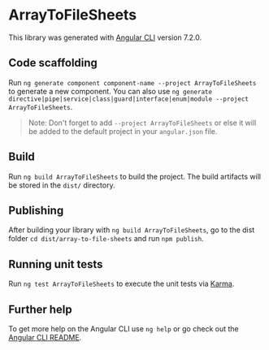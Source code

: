 # ArrayToFileSheets

This library was generated with [Angular CLI](https://github.com/angular/angular-cli) version 7.2.0.

## Code scaffolding

Run `ng generate component component-name --project ArrayToFileSheets` to generate a new component. You can also use `ng generate directive|pipe|service|class|guard|interface|enum|module --project ArrayToFileSheets`.
> Note: Don't forget to add `--project ArrayToFileSheets` or else it will be added to the default project in your `angular.json` file. 

## Build

Run `ng build ArrayToFileSheets` to build the project. The build artifacts will be stored in the `dist/` directory.

## Publishing

After building your library with `ng build ArrayToFileSheets`, go to the dist folder `cd dist/array-to-file-sheets` and run `npm publish`.

## Running unit tests

Run `ng test ArrayToFileSheets` to execute the unit tests via [Karma](https://karma-runner.github.io).

## Further help

To get more help on the Angular CLI use `ng help` or go check out the [Angular CLI README](https://github.com/angular/angular-cli/blob/master/README.md).
